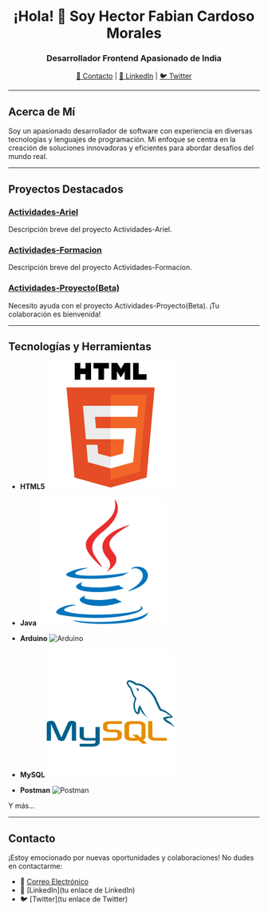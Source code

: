 <h1 align="center">¡Hola! 👋 Soy Hector Fabian Cardoso Morales</h1>
<h3 align="center">Desarrollador Frontend Apasionado de India</h3>

<p align="center">
  <a href="mailto:tu@email.com">📧 Contacto</a> |
  <a href="tu enlace de LinkedIn">🔗 LinkedIn</a> |
  <a href="tu enlace de Twitter">🐦 Twitter</a>
</p>

---

## Acerca de Mí

Soy un apasionado desarrollador de software con experiencia en diversas tecnologías y lenguajes de programación. Mi enfoque se centra en la creación de soluciones innovadoras y eficientes para abordar desafíos del mundo real.

---

## Proyectos Destacados

### [Actividades-Ariel](https://github.com/FabianCM2421/Actividades-Jesus-Ariel.git)

Descripción breve del proyecto Actividades-Ariel.

### [Actividades-Formacion](enlace_al_repositorio)

Descripción breve del proyecto Actividades-Formacion.

### [Actividades-Proyecto(Beta)](enlace_al_repositorio)

Necesito ayuda con el proyecto Actividades-Proyecto(Beta). ¡Tu colaboración es bienvenida!

---

## Tecnologías y Herramientas

- **HTML5**
  ![HTML5](https://raw.githubusercontent.com/devicons/devicon/master/icons/html5/html5-original-wordmark.svg)
  
- **Java**
  ![Java](https://raw.githubusercontent.com/devicons/devicon/master/icons/java/java-original.svg)

- **Arduino**
  ![Arduino](https://cdn.worldvectorlogo.com/logos/arduino-1.svg)

- **MySQL**
  ![MySQL](https://raw.githubusercontent.com/devicons/devicon/master/icons/mysql/mysql-original-wordmark.svg)

- **Postman**
  ![Postman](https://www.vectorlogo.zone/logos/getpostman/getpostman-icon.svg)

Y más...

---

## Contacto

¡Estoy emocionado por nuevas oportunidades y colaboraciones! No dudes en contactarme:

- 📧 [Correo Electrónico](mailto:tu@email.com)
- 🔗 [LinkedIn](tu enlace de LinkedIn)
- 🐦 [Twitter](tu enlace de Twitter)

